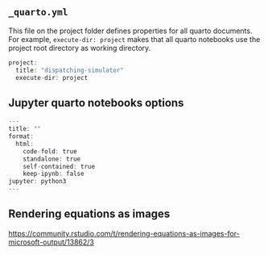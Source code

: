 
## `_quarto.yml`

This file on the project folder defines properties for all quarto documents. For example, `execute-dir: project` makes that all quarto notebooks use the project root directory as working directory.


```r
project:
  title: "dispatching-simulator"
  execute-dir: project
```

## Jupyter quarto notebooks options

```r
---
title: ""
format:
  html:
    code-fold: true
    standalone: true
    self-contained: true
    keep-ipynb: false
jupyter: python3
---
```

## Rendering equations as images

https://community.rstudio.com/t/rendering-equations-as-images-for-microsoft-output/13862/3 